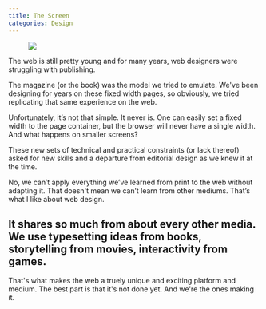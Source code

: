 ```yaml
---
title: The Screen
categories: Design
---
```

<figure>
	<img src="http://www.math.toronto.edu/drorbn/Gallery/Symmetry/Tilings/So/DSC-S70Pixels.jpg">
</figure>

The web is still pretty young and for many years, web designers were struggling with publishing.

The magazine (or the book) was the model we tried to emulate. We've been designing for years on these fixed width pages, so obviously, we tried replicating that same experience on the web.

Unfortunately, it’s not that simple. It never is. One can easily set a fixed width to the page container, but the browser will never have a single width. And what happens on smaller screens?

<!--more-->

These new sets of technical and practical constraints (or lack thereof) asked for new skills and a departure from editorial design as we knew it at the time.

No, we can’t apply everything we’ve learned from print to the web without adapting it. That doesn't mean we can’t learn from other mediums. That’s what I like about web design.

## It shares so much from about every other media. We use typesetting ideas from books, storytelling from movies, interactivity from games.

That's what makes the web a truely unique and exciting platform and medium. The best part is that it's not done yet. And we're the ones making it.
